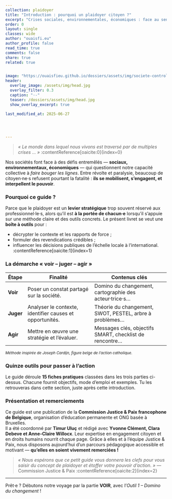 ```yaml
---
collection: plaidoyer
title: "Introduction : pourquoi un plaidoyer citoyen ?"
excerpt: "Crises sociales, environnementales, économiques : face au sentiment d’impuissance, la Commission Justice & Paix propose quinze outils pour passer de l’indignation à l’action publique. Découvrons la démarche « voir – juger – agir » et remercions chaleureusement ses auteur·e·s."
order: 0
layout: single
classes: wide
author: "ouaisfi.eu"
author_profile: false
read_time: true
comments: false
share: true
related: true


image: "https://ouaisfieu.github.io/dossiers/assets/img/societe-controle-frictions.jpg"
header:
  overlay_image: /assets/img/head.jpg
  overlay_filter: 0.3
  caption: "·-"
  teaser: /dossiers/assets/img/head.jpg
  show_overlay_excerpt: true

last_modified_at: 2025-06-27


  
  
---
```


> *« Le monde dans lequel nous vivons est traversé par de multiples crises … »* :contentReference[oaicite:0]{index=0}

Nos sociétés font face à des défis entremêlés — **sociaux, environnementaux, économiques** — qui questionnent notre capacité collective à *faire bouger les lignes*. Entre révolte et paralysie, beaucoup de citoyen·ne·s refusent pourtant la fatalité : **ils se mobilisent, s’engagent, et interpellent le pouvoir**.

### Pourquoi ce guide ?

Parce que le plaidoyer est un **levier stratégique** trop souvent réservé aux professionnel·le·s, alors qu’il est **à la portée de chacun·e** lorsqu’il s’appuie sur une méthode claire et des outils concrets. Le présent livret se veut une **boîte à outils** pour :

* décrypter le contexte et les rapports de force ;
* formuler des revendications crédibles ;
* influencer les décisions publiques de l’échelle locale à l’international. :contentReference[oaicite:1]{index=1}

### La démarche « voir – juger – agir »

| Étape | Finalité | Contenus clés |
|-------|----------|--------------|
| **Voir** | Poser un constat partagé sur la société. | Domino du changement, cartographie des acteur·trice·s… |
| **Juger** | Analyser le contexte, identifier causes et opportunités. | Théorie du changement, SWOT, PESTEL, arbre à problèmes… |
| **Agir** | Mettre en œuvre une stratégie et l’évaluer. | Messages clés, objectifs SMART, checklist de rencontre… |

<small>*Méthode inspirée de Joseph Cardijn, figure belge de l’action catholique.*</small>

### Quinze outils pour passer à l’action

Le guide déroule **15 fiches pratiques** classées dans les trois parties ci-dessus. Chacune fournit objectifs, mode d’emploi et exemples. Tu les retrouveras dans cette section, juste après cette introduction.

### Présentation et remerciements

Ce guide est une publication de la **Commission Justice & Paix francophone de Belgique**, organisation d’éducation permanente et ONG basée à Bruxelles.  
Il a été coordonné par **Timur Uluç** et rédigé avec **Yvonne Clément, Clara Debeve et Anne-Claire Willocx**. Leur expertise en engagement citoyen et en droits humains nourrit chaque page. Grâce à elles et à l’équipe Justice & Paix, nous disposons aujourd’hui d’un parcours pédagogique accessible et motivant — **qu’elles en soient vivement remerciées !**

> *« Nous espérons que ce petit guide vous donnera les clefs pour vous saisir du concept de plaidoyer et étoffer votre pouvoir d’action. »* — Commission Justice & Paix :contentReference[oaicite:2]{index=2}

---

Prêt·e ? Débutons notre voyage par la partie **VOIR**, avec l’*Outil 1 – Domino du changement* !
